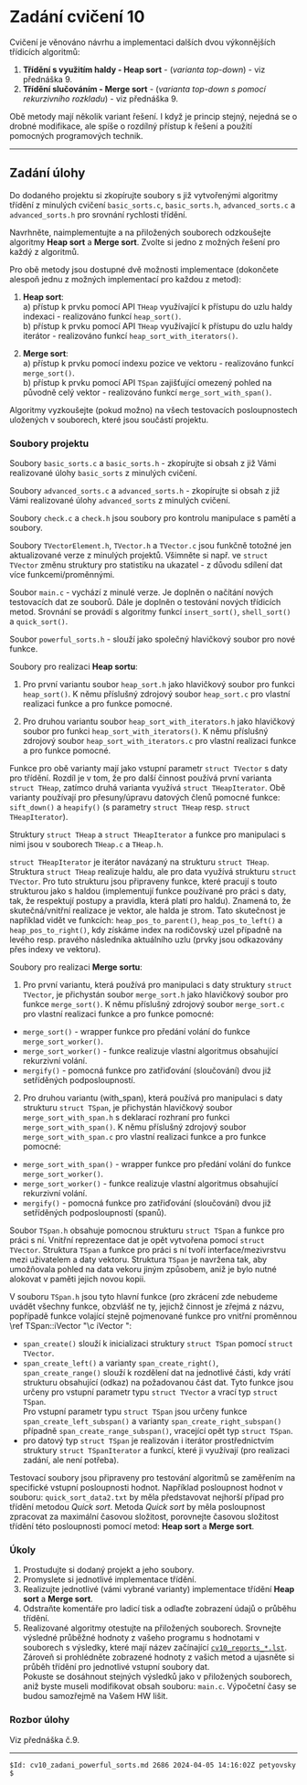 ﻿# Zadání cvičení 10

Cvičení je věnováno návrhu a implementaci dalších dvou výkonnějších třídicích algoritmů:

  1. **Třídění s využitím haldy - Heap sort** - (*varianta top-down*) - viz přednáška 9.
  2. **Třídění slučováním - Merge sort** - (*varianta top-down s pomocí rekurzivního rozkladu*) - viz přednáška 9.

Obě metody mají několik variant řešení. I když je princip stejný, nejedná se o drobné 
modifikace, ale spíše o rozdílný přístup k řešení a použití pomocných programových technik.

---

## Zadání úlohy
Do dodaného projektu si zkopírujte soubory s již vytvořenými algoritmy třídění z minulých cvičení 
`basic_sorts.c`, `basic_sorts.h`, `advanced_sorts.c` a `advanced_sorts.h` pro srovnání 
rychlosti třídění.

Navrhněte, naimplementujte a na přiložených souborech odzkoušejte algoritmy **Heap sort** a **Merge sort**. Zvolte si jedno z možných řešení pro každý z algoritmů.

Pro obě metody jsou dostupné dvě možnosti implementace (dokončete alespoň jednu z možných implementací pro každou z metod):

 1. **Heap sort**:   
    a) přístup k prvku pomocí API `THeap` využívající k přístupu do uzlu haldy indexaci - realizováno funkcí `heap_sort()`.   
    b) přístup k prvku pomocí API `THeap` využívající k přístupu do uzlu haldy iterátor - realizováno funkcí `heap_sort_with_iterators()`.

 2. **Merge sort**:   
    a) přístup k prvku pomocí indexu pozice ve vektoru - realizováno funkcí `merge_sort()`.   
    b) přístup k prvku pomocí API `TSpan` zajišťující omezený pohled na původně celý vektor - 
    realizováno funkcí `merge_sort_with_span()`.


Algoritmy vyzkoušejte (pokud možno) na všech testovacích posloupnostech uložených v souborech, které jsou součástí projektu.


### Soubory projektu

Soubory `basic_sorts.c` a `basic_sorts.h` - zkopírujte si obsah z již Vámi realizované úlohy `basic_sorts` z minulých cvičení.

Soubory `advanced_sorts.c` a `advanced_sorts.h` - zkopírujte si obsah z již Vámi realizované úlohy `advanced_sorts` z minulých cvičení.

Soubory `check.c` a `check.h` jsou soubory pro kontrolu manipulace s pamětí a soubory.

Soubory `TVectorElement.h`, `TVector.h` a `TVector.c` jsou funkčně totožné jen aktualizované verze z minulých projektů. 
Všimněte si např. ve `struct TVector` změnu struktury pro statistiku na ukazatel - z důvodu sdílení 
dat více funkcemi/proměnnými.

Soubor `main.c` - vychází z minulé verze. Je doplněn o načítání nových testovacích dat ze souborů. 
Dále je doplněn o testování nových třídicích metod. 
Srovnání se provádí s algoritmy funkcí `insert_sort()`, `shell_sort()` a `quick_sort()`.

Soubor `powerful_sorts.h` - slouží jako společný hlavičkový soubor pro nové funkce.

Soubory pro realizaci **Heap sortu**:

1. Pro první variantu soubor `heap_sort.h` jako hlavičkový soubor pro funkci `heap_sort()`. K němu příslušný
    zdrojový soubor `heap_sort.c` pro vlastní realizaci funkce a pro funkce pomocné.

2. Pro druhou variantu soubor `heap_sort_with_iterators.h` jako hlavičkový soubor pro 
    funkci `heap_sort_with_iterators()`. K němu příslušný
    zdrojový soubor `heap_sort_with_iterators.c` pro vlastní realizaci funkce a pro funkce pomocné.

Funkce pro obě varianty mají jako vstupní parametr `struct TVector` s daty pro třídění. Rozdíl je v tom,
že pro další činnost používá první varianta `struct THeap`, zatímco druhá varianta
využívá `struct THeapIterator`. Obě varianty používají pro přesuny/úpravu datových členů pomocné funkce:
 `sift_down()` a `heapify()` (s parametry `struct THeap` resp. `struct THeapIterator`).

Struktury `struct THeap` a `struct THeapIterator` a funkce pro manipulaci s nimi jsou
v souborech `THeap.c` a `THeap.h`.

`struct THeapIterator` je iterátor navázaný na strukturu `struct THeap`. Struktura 
`struct THeap` realizuje haldu, ale pro data využívá strukturu `struct TVector`. Pro tuto strukturu jsou
připraveny funkce, které pracují s touto strukturou jako s haldou (implementují funkce
používané pro práci s daty, tak, že respektují postupy a 
pravidla, která platí pro haldu). Znamená to, že skutečná/vnitřní realizace je vektor, ale
halda je strom. Tato skutečnost je například vidět ve funkcích: `heap_pos_to_parent()`, `heap_pos_to_left()` a
`heap_pos_to_right()`, kdy získáme index na rodičovský uzel případně na levého resp. pravého následníka aktuálního uzlu 
(prvky jsou odkazovány přes indexy ve vektoru).


Soubory pro realizaci **Merge sortu**:

1. Pro první variantu, která používá pro manipulaci s daty struktury `struct TVector`,
    je přichystán soubor `merge_sort.h` jako hlavičkový soubor pro funkce `merge_sort()`. K němu příslušný
    zdrojový soubor `merge_sort.c` pro vlastní realizaci funkce a pro funkce pomocné:

- `merge_sort()` - wrapper funkce pro předání volání do funkce `merge_sort_worker()`.
- `merge_sort_worker()` - funkce realizuje vlastní algoritmus obsahující rekurzivní volání.
- `mergify()` - pomocná funkce pro zatřiďování (sloučování) dvou již setříděných podposloupností.

2. Pro druhou variantu (with_span), která používá pro manipulaci s daty strukturu
    `struct TSpan`, je přichystán hlavičkový soubor `merge_sort_with_span.h` s deklarací rozhraní 
    pro funkci `merge_sort_with_span()`. K němu příslušný
    zdrojový soubor `merge_sort_with_span.c` pro vlastní realizaci funkce a pro funkce pomocné:

- `merge_sort_with_span()` - wrapper funkce pro předání volání do funkce `merge_sort_worker()`.
- `merge_sort_worker()` - funkce realizuje vlastní algoritmus obsahující rekurzivní volání.
- `mergify()` -  pomocná funkce pro zatřiďování (sloučování) dvou již setříděných podposloupností (spanů).

Soubor `TSpan.h` obsahuje pomocnou strukturu `struct TSpan` a funkce pro práci s ní.
Vnitřní reprezentace dat je opět vytvořena pomocí `struct TVector`. 
Struktura `TSpan` a funkce pro práci s ní tvoří interface/mezivrstvu mezi uživatelem a daty vektoru. 
Struktura `TSpan` je navržena tak, aby umožňovala pohled na data vekoru jiným způsobem, aniž je bylo nutné alokovat v paměti 
jejich novou kopii.

V souboru `TSpan.h` jsou tyto hlavní funkce (pro zkrácení zde nebudeme uvádět všechny funkce, obzvlášť ne ty, jejichž činnost je zřejmá
z názvu, popřípadě funkce volající stejně pojmenované funkce pro vnitřní proměnnou \ref TSpan::iVector "\c iVector ":

- `span_create()` slouží k inicializaci struktury `struct TSpan` pomocí `struct TVector`.
- `span_create_left()` a varianty `span_create_right()`, `span_create_range()` slouží k rozdělení dat 
    na jednotlivé části, kdy vrátí strukturu obsahující (odkaz) na požadovanou část dat. 
    Tyto funkce jsou určeny pro vstupní parametr typu `struct TVector` a vrací typ `struct TSpan`.   
    Pro vstupní parametr typu `struct TSpan` jsou určeny funkce `span_create_left_subspan()` a varianty `span_create_right_subspan()` případně `span_create_range_subspan()`,  vracející opět typ `struct TSpan`.
- pro datový typ `struct TSpan` je realizován i iterátor prostřednictvím struktury `struct TSpanIterator` 
    a funkcí, které ji využívají (pro realizaci zadání, ale není potřeba).


Testovací soubory jsou připraveny pro testování algoritmů se zaměřením na specifické vstupní posloupnosti hodnot.
Například posloupnost hodnot v souboru: `quick_sort_data2.txt` by měla představovat nejhorší případ pro třídění metodou *Quick sort*. Metoda *Quick sort* by 
měla posloupnost zpracovat za maximální časovou složitost, porovnejte časovou složitost třídění této posloupnosti pomocí metod: **Heap sort** a **Merge sort**.


### Úkoly

  1. Prostudujte si dodaný projekt a jeho soubory.
  2. Promyslete si jednotlivé implementace třídění.
  3. Realizujte jednotlivé (vámi vybrané varianty) implementace třídění **Heap sort** a **Merge sort**.
  4. Odstraňte komentáře pro ladicí tisk a odlaďte zobrazení údajů o průběhu třídění.
  5. Realizované algoritmy otestujte na přiložených souborech.
     Srovnejte výsledné průběžné hodnoty z vašeho programu s hodnotami v souborech s výsledky, které mají název začínající [`cv10_reports_*.lst`](examples.html). Zároveň si prohlédněte zobrazené hodnoty z vašich metod a ujasněte si průběh třídění pro jednotlivé vstupní soubory dat.   
     Pokuste se dosáhnout stejných výsledků jako v přiložených souborech, aniž byste museli modifikovat obsah souboru: 
     `main.c`. Výpočetní časy se budou samozřejmě na Vašem HW lišit.

### Rozbor úlohy

Viz přednáška č.9.

---
`$Id: cv10_zadani_powerful_sorts.md 2686 2024-04-05 14:16:02Z petyovsky $`
